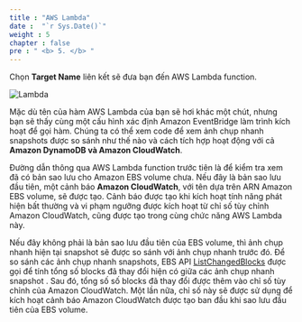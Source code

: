 ```yaml
---
title : "AWS Lambda"
date :  "`r Sys.Date()`" 
weight : 5 
chapter : false
pre : " <b> 5. </b> "
---
```



Chọn **Target Name** liên kết sẽ đưa bạn đến AWS Lambda function.

![Lambda](/images/5.Lambda/001-Lambda.PNG?featherlight=false&width=90pc)

Mặc dù tên của hàm AWS Lambda của bạn sẽ hơi khác một chút, nhưng bạn sẽ thấy cùng một cấu hình xác định Amazon EventBridge làm trình kích hoạt để gọi hàm. Chúng ta có thể xem code để xem ảnh chụp nhanh snapshots được so sánh như thế nào và cách tích hợp hoạt động với cả **Amazon DynamoDB và Amazon CloudWatch**.

Đường dẫn thông qua AWS Lambda function trước tiên là để kiểm tra xem đã có bản sao lưu cho Amazon EBS volume chưa. Nếu đây là bản sao lưu đầu tiên, một cảnh báo **Amazon CloudWatch**, với tên dựa trên ARN Amazon EBS volume, sẽ được tạo. Cảnh báo được tạo khi kích hoạt tính năng phát hiện bất thường và vi phạm ngưỡng được kích hoạt từ chỉ số tùy chỉnh Amazon CloudWatch, cũng được tạo trong cùng chức năng AWS Lambda này.

Nếu đây không phải là bản sao lưu đầu tiên của EBS volume, thì ảnh chụp nhanh hiện tại snapshot  sẽ được so sánh với ảnh chụp nhanh trước đó. Để so sánh các ảnh chụp nhanh snapshots, EBS API [ListChangedBlocks](https://docs.aws.amazon.com/ebs/latest/APIReference/API_ListChangedBlocks.html) được gọi để tính tổng số blocks đã thay đổi hiện có giữa các ảnh chụp nhanh snapshot . Sau đó, tổng số số blocks đã thay đổi được thêm vào chỉ số tùy chỉnh của Amazon CloudWatch. Một lần nữa, chỉ số này sẽ được sử dụng để kích hoạt cảnh báo Amazon CloudWatch được tạo ban đầu khi sao lưu đầu tiên của EBS volume.
